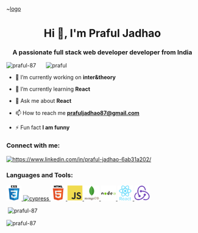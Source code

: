 
~[logo]()
<h1 align="center">Hi 👋, I'm Praful Jadhao</h1>
<h3 align="center">A passionate full stack web developer developer from India</h3>
<img width="400" alt="praful" src="https://media2.giphy.com/media/qgQUggAC3Pfv687qPC/giphy.gif?cid=790b7611e1adcbeafcb08b5218b9f3c6eda3557be4262650&rid=giphy.gif&ct=g" align="right" />
<p align="left"> <img src="https://komarev.com/ghpvc/?username=praful-87&label=Profile%20views&color=0e75b6&style=flat" alt="praful-87" /> </p>

- 🔭 I’m currently working on **inter&theory**

- 🌱 I’m currently learning **React**

- 💬 Ask me about **React**

- 📫 How to reach me **prafuljadhao87@gmail.com**

- ⚡ Fun fact **I am funny**
<h3 align="left">Connect with me:</h3>
<p align="left">
<a href="https://linkedin.com/in/https://www.linkedin.com/in/praful-jadhao-6ab31a202/" target="blank"><img align="center" src="https://raw.githubusercontent.com/rahuldkjain/github-profile-readme-generator/master/src/images/icons/Social/linked-in-alt.svg" alt="https://www.linkedin.com/in/praful-jadhao-6ab31a202/" height="30" width="40" /></a></p>
<h3 align="left">Languages and Tools:</h3>
<p align="left"> <a href="https://www.w3schools.com/css/" target="_blank" rel="noreferrer"> <img src="https://raw.githubusercontent.com/devicons/devicon/master/icons/css3/css3-original-wordmark.svg" alt="css3" width="40" height="40"/> </a> <a href="https://www.cypress.io" target="_blank" rel="noreferrer"> <img src="https://raw.githubusercontent.com/simple-icons/simple-icons/6e46ec1fc23b60c8fd0d2f2ff46db82e16dbd75f/icons/cypress.svg" alt="cypress" width="40" height="40"/> </a> <a href="https://www.w3.org/html/" target="_blank" rel="noreferrer"> <img src="https://raw.githubusercontent.com/devicons/devicon/master/icons/html5/html5-original-wordmark.svg" alt="html5" width="40" height="40"/> </a> <a href="https://developer.mozilla.org/en-US/docs/Web/JavaScript" target="_blank" rel="noreferrer"> <img src="https://raw.githubusercontent.com/devicons/devicon/master/icons/javascript/javascript-original.svg" alt="javascript" width="40" height="40"/> </a> <a href="https://www.mongodb.com/" target="_blank" rel="noreferrer"> <img src="https://raw.githubusercontent.com/devicons/devicon/master/icons/mongodb/mongodb-original-wordmark.svg" alt="mongodb" width="40" height="40"/> </a> <a href="https://nodejs.org" target="_blank" rel="noreferrer"> <img src="https://raw.githubusercontent.com/devicons/devicon/master/icons/nodejs/nodejs-original-wordmark.svg" alt="nodejs" width="40" height="40"/> </a> <a href="https://reactjs.org/" target="_blank" rel="noreferrer"> <img src="https://raw.githubusercontent.com/devicons/devicon/master/icons/react/react-original-wordmark.svg" alt="react" width="40" height="40"/> </a> <a href="https://redux.js.org" target="_blank" rel="noreferrer"> <img src="https://raw.githubusercontent.com/devicons/devicon/master/icons/redux/redux-original.svg" alt="redux" width="40" height="40"/> </a> </p>

<p>&nbsp;<img align="center" src="https://github-readme-stats.vercel.app/api?username=praful-87&show_icons=true&locale=en" alt="praful-87" /></p>

<p><img align="center" src="https://github-readme-streak-stats.herokuapp.com/?user=praful-87&" alt="praful-87" /></p>
